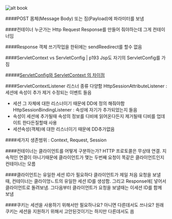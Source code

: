 ![alt book](http://image.yes24.com/momo/TopCate71/MidCate02/7017718.jpg)



####POST
몸체(Message Body) 또는 짐(Payload)에 파라미터를 보냄

####컨테이너
누군가는 Http Request Response를 만들어 줘야하는데 그게 컨테이너임

####Response 객체 쓰기작업을 한뒤에는 sendReedirect를 할수 없음

####ServletContext vs ServletConfig | p193
Jsp도 자기의 ServletConfig를 가짐

#####[ServletConfig와 ServletContext 의 차이점](http://oya150.tistory.com/entry/JSPServletConfig%EC%99%80-ServletContext-%EC%9D%98-%EC%B0%A8%EC%9D%B4%EC%A0%90)

####ServletContextListener
리스너 종류 다양함
HttpSessionAttributeListener : 세션에 속성이 추가 제거 수정되는 이벤트 들음
 - 세션 그 자체에 대한 리스너이기 때문에 DD에 정의 해줘야함
HttpSessionBindingListener : 속성에 자기가 추가되었는지 들음  
 - 속성이 세션에 추가될때 속성의 정보를 디비에 읽어온다든지 제거될때 디비를 업데이트 한다든질할때 사용
 - 세션속성(객체)에 대한 리스너이기 때문에 DD추가없음


####세가지 생존범위 : Context, Request, Session

####컨테이너는 클라이언트를 어떻게 구분하는가?
HTTP 프로토콜은 무상태 연결.
지속적인 연결이 아니기때문에 클라이언트가 맺는 두번째 요청이 똑같은 클라이언트인지 컨테이너는 모름

####클라이언트는 유일한 세션 ID가 필요하다
클라이언트가 제일 처음 요청을 보낼 때, 컨테이너는 클라이엉ㄴ트의 유일한 세션 ID를 생성함. 그리고 Response에[ 넣어서 클라이언트로 돌려보냄. 그다음부터 클라이언트가 요청을 보낼때는 이세션 ID를 함께 보냄

####쿠키는 세션을 사용하기 위해서만 필요하나요? 아니면 다른데서도 쓰나요?
원래 쿠키는 세션을 지원하기 위해서 고안된것이기는 하지만 다른데서도 씀




















